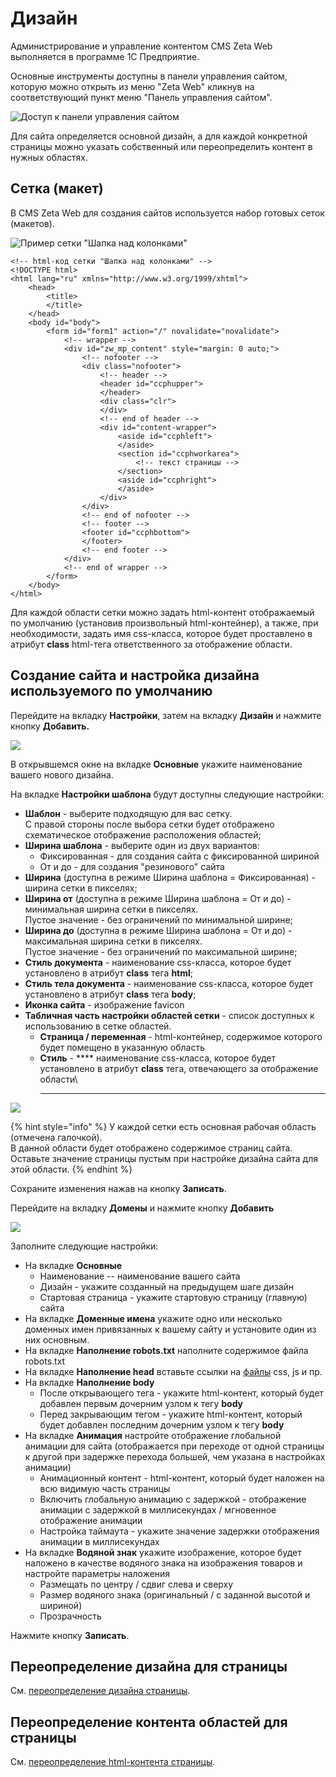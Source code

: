 # Дизайн

Администрирование и управление контентом CMS Zeta Web выполняется в программе 1С Предприятие.

Основные инструменты доступны в панели управления сайтом, которую можно открыть из меню "Zeta Web" кликнув на соответствующий пункт меню "Панель управления сайтом".

![Доступ к панели управления сайтом](https://blobscdn.gitbook.com/v0/b/gitbook-28427.appspot.com/o/assets%2F-LDkZZ4KLHlNn6g8TQlV%2F-LmsKnlq3dFDWk3\_UdGL%2F-LmsNnlLyEZFBmUYXYPl%2Fimage.png?alt=media\&token=7efaa836-0a9f-4950-8382-bf7ec6c358d1)

Для сайта определяется основной дизайн, а для каждой конкретной страницы можно указать собственный или переопределить контент в нужных областях.



## Сетка (макет)

В CMS Zeta Web для создания сайтов используется набор готовых сеток (макетов).

![Пример сетки "Шапка над колонками"](<../../.gitbook/assets/image (60).png>)

```markup
<!-- html-код сетки "Шапка над колонками" -->
<!DOCTYPE html>
<html lang="ru" xmlns="http://www.w3.org/1999/xhtml">
	<head>
		<title>
		</title>
	</head>
	<body id="body">
		<form id="form1" action="/" novalidate="novalidate">
			<!-- wrapper -->
			<div id="zw_mp_content" style="margin: 0 auto;">
				<!-- nofooter -->
				<div class="nofooter">
					<!-- header -->
					<header id="ccphupper">
					</header>
					<div class="clr">
					</div>
					<!-- end of header -->
					<div id="content-wrapper">
						<aside id="ccphleft">
						</aside>
						<section id="ccphworkarea"> 
							<!-- текст страницы -->
						</section>
						<aside id="ccphright">
						</aside>
					</div>
				</div>
				<!-- end of nofooter -->
				<!-- footer -->
				<footer id="ccphbottom">
				</footer>
				<!-- end footer -->
			</div>
			<!-- end of wrapper -->
		</form>
	</body>
</html>
```

Для каждой области сетки можно задать html-контент отображаемый по умолчанию (установив произвольный html-контейнер), а также, при необходимости, задать имя css-класса, которое будет проставлено в атрибут **class** html-тега ответственного за отображение области.

## Создание сайта и настройка дизайна используемого по умолчанию

Перейдите на вкладку **Настройки**, затем на вкладку **Дизайн** и нажмите кнопку **Добавить.**

![](<../../.gitbook/assets/image (455) (2).png>)

В открывшемся окне на вкладке **Основные** укажите наименование вашего нового дизайна.

На вкладке **Настройки шаблона** будут доступны следующие настройки:

* **Шаблон** - выберите подходящую для вас сетку. \
  С правой стороны после выбора сетки будет отображено схематическое отображение расположения областей;
* **Ширина шаблона** - выберите один из двух вариантов:&#x20;
  * Фиксированная - для создания сайта с фиксированной шириной
  * От и до - для создания "резинового" сайта
* **Ширина** (доступна в режиме Ширина шаблона = Фиксированная) - ширина сетки в пикселях;
* **Ширина от** (доступна в режиме Ширина шаблона = От и до) -  минимальная ширина сетки в пикселях. \
  Пустое значение - без ограничений по минимальной ширине;
* **Ширина до** (доступна в режиме Ширина шаблона = От и до)  - максимальная ширина сетки в пикселях. \
  Пустое значение - без ограничений по максимальной ширине;
* **Стиль документа** - наименование css-класса, которое будет установлено в атрибут **class** тега **html**;
* **Стиль тела документа** - наименование css-класса, которое будет установлено в атрибут **class** тега **body**;
* **Иконка сайта** - изображение favicon&#x20;
* **Табличная часть настройки областей сетки** - список доступных к использованию в сетке областей.
  * **Страница / переменная** - html-контейнер, содержимое которого будет помещено в указанную область
  * **Стиль** - **** наименование css-класса, которое будет установлено в атрибут **class** тега, отвечающего за отображение области\
    ****

![](<../../.gitbook/assets/image (71).png>)

{% hint style="info" %}
У каждой сетки есть основная рабочая область (отмечена галочкой). \
В данной области будет отображено содержимое страниц сайта.\
Оставьте значение страницы пустым при настройке дизайна сайта для этой области.
{% endhint %}

Сохраните изменения нажав на кнопку **Записать**.

Перейдите на вкладку **Домены** и нажмите кнопку **Добавить**

![](<../../.gitbook/assets/image (222).png>)

Заполните следующие настройки:

* На вкладке **Основные**
  * Наименование -- наименование вашего сайта
  * Дизайн - укажите созданный на предыдущем шаге дизайн
  * Стартовая страница - укажите стартовую страницу (главную) сайта
* На вкладке **Доменные имена** укажите одно или несколько доменных имен привязанных к вашему сайту и установите один из них основным.
* На вкладке **Наполнение robots.txt** наполните содержимое файла robots.txt
* На вкладке **Наполнение head** вставьте ссылки на [файлы](https://help-zetaweb.zetasoft.ru/seo-i-upravlenie-kontentom/izobrazheniya-i-faily#razmeshenie-faila-na-stranice) css, js и пр.
* На вкладке **Наполнение body**&#x20;
  * После открывающего тега - укажите html-контент, который будет добавлен первым дочерним узлом к тегу **body**
  * Перед закрывающим тегом - укажите html-контент, который будет добавлен последним дочерним узлом к тегу **body**
* На вкладке **Анимация** настройте отображение глобальной анимации для сайта (отображается при переходе от одной страницы к другой при задержке перехода большей, чем указана в настройках анимации)
  * Анимационный контент - html-контент, который будет наложен на всю видимую часть страницы
  * Включить глобальную анимацию с задержкой - отображение анимации с задержкой в миллисекундах / мгновенное отображение анимации
  * Настройка таймаута - укажите значение задержки отображения анимации в миллисекундах
* На вкладке **Водяной знак** укажите изображение, которое будет наложено в качестве водяного знака на изображения товаров и настройте параметры наложения
  * Размещать по центру / сдвиг слева и сверху
  * Размер водяного знака (оригинальный / с заданной высотой и шириной)
  * Прозрачность

Нажмите кнопку **Записать**.

## Переопределение дизайна для страницы

См. [переопределение дизайна страницы](https://help-zetaweb.zetasoft.ru/seo-i-upravlenie-kontentom/stranicy-i-peremennye#pereopredelenie-dizaina-dlya-konkretnoi-stranicy).

## Переопределение контента областей для страницы

См. [переопределение html-контента страницы](https://help-zetaweb.zetasoft.ru/seo-i-upravlenie-kontentom/stranicy-i-peremennye#pereopredelenie-soderzhimogo-oblasti-dizaina-dlya-konkretnoi-stranicy).

